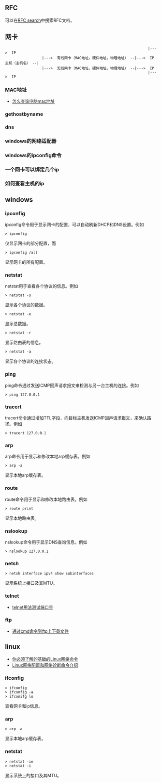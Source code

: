 ## RFC

可以在[RFC search](http://www.rfc-editor.org/search/rfc_search.php)中搜索RFC文档。

## 网卡

```
                                                                  |--->  IP
                 |--->  有线网卡（MAC地址，硬件地址，物理地址） --|--->  IP
主机（主机名） --|
                 |--->  无线网卡（MAC地址，硬件地址，物理地址） --|--->  IP
                                                                  |--->  IP
```

### MAC地址

- [怎么查询电脑mac地址](https://jingyan.baidu.com/article/84b4f56529f2dc60f7da325c.html)

### gethostbyname

### dns

### windows的网络适配器

### windows的ipconfig命令

### 一个网卡可以绑定几个ip

### 如何查看主机的ip

## windows

### ipconfig

ipconfig命令用于显示网卡的配置，可以自动刷新DHCP和DNS设置。例如

```
> ipconfig
```

仅显示网卡的部分配置，而

```
> ipconfig /all
```

显示网卡的所有配置。

### netstat

netstat用于查看各个协议的信息。例如

```
> netstat -s
```

显示各个协议的数据。

```
> netstat -e
```

显示总数据。

```
> netstat -r
```

显示路由表的信息。

```
> netstat -a
```

显示各个协议的连接状态。

### ping

ping命令通过发送ICMP回声请求报文来检测与另一台主机的连接。例如

```
> ping 127.0.0.1
```

### tracert

tracert命令通过增加TTL字段，向目标主机发送ICMP回声请求报文，来确认路径。例如

```
> tracert 127.0.0.1
```

### arp

arp命令用于显示和修改本地arp缓存表。例如

```
> arp -a
```

显示本地arp缓存表。

### route

route命令用于显示和修改本地路由表。例如

```
> route print
```

显示本地路由表。

### nslookup

nslookup命令用于显示DNS查询信息。例如

```
> nslookup 127.0.0.1
```

### netsh

```
> netsh interface ipv4 show subinterfaces
```

显示系统上接口及其MTU。

### telnet

- [telnet用法测试端口号](http://jingyan.baidu.com/article/a3aad71aa9e6efb1fb009694.html)

### ftp

- [通过cmd命令到ftp上下载文件](http://jingyan.baidu.com/article/6525d4b1300912ac7d2e941b.html)

## linux

- [你必须了解的基础的Linux网络命令](http://os.51cto.com/art/201609/518048.htm)
- [Linux网络配置和网络诊断命令介绍](http://jingyan.baidu.com/article/c1465413b694d90bfcfc4c97.html)

### ifconfig

```
> ifconfig
> ifconfig -a
> ifconifg lo
```

查看网卡和ip信息。

### arp

```
> arp -a
```

显示本地arp缓存表。

### netstat

```
> netstat -in
> netstat -i
```

显示系统上的接口及其MTU。